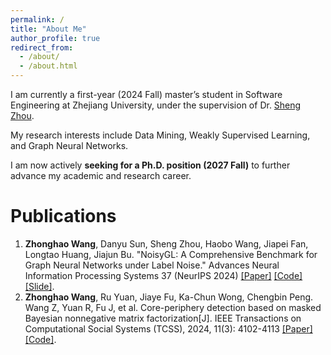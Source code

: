 ```yaml
---
permalink: /
title: "About Me"
author_profile: true
redirect_from: 
  - /about/
  - /about.html
---
```


I am currently a first-year (2024 Fall) master’s student in Software Engineering at Zhejiang University, under the supervision of Dr. [Sheng Zhou](https://zhoushengisnoob.github.io/). 

My research interests include Data Mining, Weakly Supervised Learning, and Graph Neural Networks. 

I am now actively **seeking for a Ph.D. position (2027 Fall)** to further advance my academic and research career.

Publications
======
1. **Zhonghao Wang**, Danyu Sun, Sheng Zhou, Haobo Wang, Jiapei Fan, Longtao Huang, Jiajun Bu. "NoisyGL: A Comprehensive Benchmark for Graph Neural Networks under Label Noise." Advances Neural Information Processing Systems 37 (NeurIPS 2024) [[Paper]](https://papers.nips.cc/paper_files/paper/2024/hash/436ffa18e7e17be336fd884f8ebb5748-Abstract-Datasets_and_Benchmarks_Track.html) [[Code]](https://github.com/eaglelab-zju/NoisyGL) [[Slide]](https://neurips.cc/media/neurips-2024/Slides/97611.pdf).
2. **Zhonghao Wang**, Ru Yuan, Jiaye Fu, Ka-Chun Wong, Chengbin Peng. Wang Z, Yuan R, Fu J, et al. Core-periphery detection based on masked Bayesian nonnegative matrix factorization[J]. IEEE Transactions on Computational Social Systems (TCSS), 2024, 11(3): 4102-4113 [[Paper]](https://ieeexplore.ieee.org/abstract/document/10399942) [[Code]](https://github.com/HazwRuHi/Masked_Bayesian_NMF).